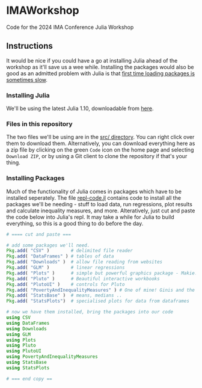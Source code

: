 # IMAWorkshop

Code for the 2024 IMA Conference Julia Workshop

## Instructions

It would be nice if you could have a go at installing Julia ahead of the workshop as it'll save us a wee while. Installing the packages would also be good as an admitted problem with Julia is that [first time loading packages is sometimes slow](https://discourse.julialang.org/t/taking-ttfx-seriously-can-we-make-common-packages-faster-to-load-and-use/74949?page=2).

### Installing Julia

We'll be using the latest Julia 1.10, downloadable from [here](https://julialang.org/downloads/).

### Files in this repository

The two files we'll be using are in the [src/ directory](https://github.com/grahamstark/IMAWorkshop/tree/main/src). You can right click over them to download them. Alternatively, you can download everything here as a zip file by clicking on the green `Code` icon on the home page and selecting `Download ZIP`, or by using a Git client to clone the repository if that's your thing.

### Installing Packages

Much of the functionality of Julia comes in packages which have to be installed seperately. The file [repl-code.jl](https://github.com/grahamstark/IMAWorkshop/blob/main/src/repl-code.jl) contains code to install all the packages we'll be needing - stuff to load data, run regressions, plot results and calculate inequality measures, and more. Alteratively, just cut and paste the code below into Julia's repl. It may take a while for Julia to build everything, so this is a good thing to do before the day.

```julia 
# ==== cut and paste === 

# add some packages we'll need.
Pkg.add( "CSV" )        # delimited file reader
Pkg.add( "DataFrames" ) # tables of data
Pkg.add( "Downloads" )  # allow file reading from websites
Pkg.add( "GLM" )        # linear regressions
Pkg.add( "Plots" )      # simple but powerful graphics package - Makie.jl is an alternative
Pkg.add( "Pluto" )      # Beautiful interactive workbooks
Pkg.add( "PlutoUI" )    # controls for Pluto
Pkg.add( "PovertyAndInequalityMeasures" ) # One of mine! Ginis and the like 
Pkg.add( "StatsBase" )  # means, medians ..
Pkg.add( "StatsPlots")  # specialised plots for data from dataframes

# now we have them installed, bring the packages into our code 
using CSV
using DataFrames
using Downloads
using GLM
using Plots
using Pluto
using PlutoUI
using PovertyAndInequalityMeasures
using StatsBase
using StatsPlots

# === end copy == 
```
 
